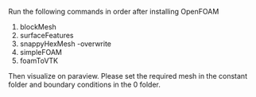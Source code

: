 Run the following commands in order after installing OpenFOAM

1) blockMesh
2) surfaceFeatures
3) snappyHexMesh -overwrite
4) simpleFOAM
5) foamToVTK

Then visualize on paraview. Please set the required mesh in the constant folder and boundary conditions in the 0 folder.
